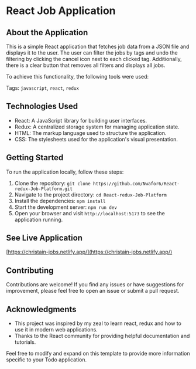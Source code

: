 # React Job Application

## About the Application
This is a simple React application that fetches job data from a JSON file and displays it to the user. The user can filter the jobs by tags and undo the filtering by clicking the cancel icon next to each clicked tag. Additionally, there is a clear button that removes all filters and displays all jobs.

To achieve this functionality, the following tools were used:

Tags: `javascript`, `react`, `redux`

## Technologies Used

- React: A JavaScript library for building user interfaces.
- Redux: A centralized storage system for managing application state.
- HTML: The markup language used to structure the application.
- CSS: The stylesheets used for the application's visual presentation.

## Getting Started

To run the application locally, follow these steps:

1. Clone the repository: `git clone https://github.com/Nwafor6/React-redux-Job-Platform.git`
2. Navigate to the project directory: `cd React-redux-Job-Platform`
3. Install the dependencies: `npm install`
4. Start the development server: `npm run dev`
5. Open your browser and visit `http://localhost:5173` to see the application running.

## See Live Application

[https://christain-jobs.netlify.app/](https://christain-jobs.netlify.app/)

## Contributing

Contributions are welcome! If you find any issues or have suggestions for improvement, please feel free to open an issue or submit a pull request.

## Acknowledgments

- This project was inspired by my zeal to learn react, redux and how to use it in modern web applications.
- Thanks to the React community for providing helpful documentation and tutorials.

Feel free to modify and expand on this template to provide more information specific to your Todo application.
